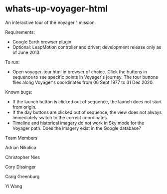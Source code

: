 whats-up-voyager-html
=====================
An interactive tour of the Voyager 1 mission.

Requirements:
- Google Earth browser plugin
- Optional: LeapMotion controller and driver; development release only as of June 2013

To run: 
- Open voyager-tour.html in browser of choice. Click the buttons in sequence to see specific points in Voyager's journey. The tour buttons flies along Voyager's coordinates from 06 Sept 1977 to 31 Dec 2020.

Known bugs:
- If the launch button is clicked out of sequence, the launch does not start from origin.
- If the day buttons are clicked out of sequence, the view does not always immediately switch to the correct coordinates.
- Timeline and historical imagery do not work in Sky mode for the Voyager path. Does the imagery exist in the Google database?

Team Members

Adrian Nikolica

Christopher Nies

Cory Dissinger

Craig Greenburg

Yi Wang

